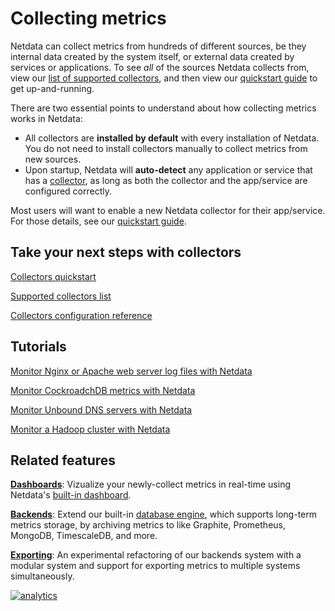 <!--
---
title: "Collecting metrics"
custom_edit_url: https://github.com/netdata/netdata/edit/master/collectors/README.md
---
-->

# Collecting metrics

Netdata can collect metrics from hundreds of different sources, be they internal data created by the system itself, or
external data created by services or applications. To see _all_ of the sources Netdata collects from, view our [list of
supported collectors](COLLECTORS.md), and then view our [quickstart guide](QUICKSTART.md) to get up-and-running.

There are two essential points to understand about how collecting metrics works in Netdata:

-   All collectors are **installed by default** with every installation of Netdata. You do not need to install
    collectors manually to collect metrics from new sources.
-   Upon startup, Netdata will **auto-detect** any application or service that has a [collector](COLLECTORS.md), as long
    as both the collector and the app/service are configured correctly.

Most users will want to enable a new Netdata collector for their app/service. For those details, see our [quickstart
guide](QUICKSTART.md).

## Take your next steps with collectors

[Collectors quickstart](QUICKSTART.md)

[Supported collectors list](COLLECTORS.md)

[Collectors configuration reference](REFERENCE.md)

## Tutorials

[Monitor Nginx or Apache web server log files with Netdata](../docs/tutorials/collect-apache-nginx-web-logs.md)

[Monitor CockroadchDB metrics with Netdata](../docs/tutorials/monitor-cockroachdb.md)

[Monitor Unbound DNS servers with Netdata](../docs/tutorials/collect-unbound-metrics.md)

[Monitor a Hadoop cluster with Netdata](../docs/tutorials/monitor-hadoop-cluster.md)

## Related features

**[Dashboards](../web/README.md)**: Vizualize your newly-collect metrics in real-time using Netdata's [built-in
dashboard](../web/gui/README.md). 

**[Backends](../backends/README.md)**: Extend our built-in [database engine](), which supports long-term metrics
storage, by archiving metrics to like Graphite, Prometheus, MongoDB, TimescaleDB, and more.

**[Exporting](../exporting/README.md)**: An experimental refactoring of our backends system with a modular system and
support for exporting metrics to multiple systems simultaneously.

[![analytics](https://www.google-analytics.com/collect?v=1&aip=1&t=pageview&_s=1&ds=github&dr=https%3A%2F%2Fgithub.com%2Fnetdata%2Fnetdata&dl=https%3A%2F%2Fmy-netdata.io%2Fgithub%2Fcollectors%2FREADME&_u=MAC~&cid=5792dfd7-8dc4-476b-af31-da2fdb9f93d2&tid=UA-64295674-3)](<>)
